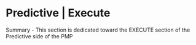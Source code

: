 # Predictive | Execute

Summary - This section is dedicated toward the EXECUTE section of the Predictive side of the PMP